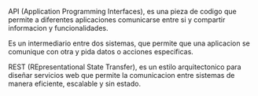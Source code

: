 API
(Application Programming Interfaces), es una pieza de codigo que permite a diferentes aplicaciones comunicarse entre si y compartir informacion y funcionalidades.

Es un intermediario entre dos sistemas, que permite que una aplicacion se comunique con otra y pida datos o acciones especificas.

REST
(REpresentational State Transfer), es un estilo arquitectonico para diseñar servicios web que permite la comunicacion entre sistemas de manera eficiente, escalable y sin estado.